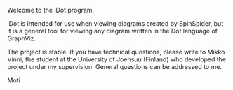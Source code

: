 Welcome to the iDot program.

iDot is intended for use when viewing diagrams created by SpinSpider, but it is a general tool for viewing any diagram written in the Dot language of GraphViz.

The project is stable. If you have technical questions, please write to Mikko Vinni, the student at the University of Joensuu (Finland) who developed the project under my supervision. General questions can be addressed to me.

Moti
